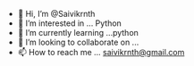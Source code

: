 - 👋 Hi, I’m @Saivikrnth
- 👀 I’m interested in ... Python
- 🌱 I’m currently learning ...python
- 💞️ I’m looking to collaborate on ...
- 📫 How to reach me ... saivikrnth@gmail.com

<!---
Saivikrnth/Saivikrnth is a ✨ special ✨ repository because its `README.md` (this file) appears on your GitHub profile.
You can click the Preview link to take a look at your changes.
--->
